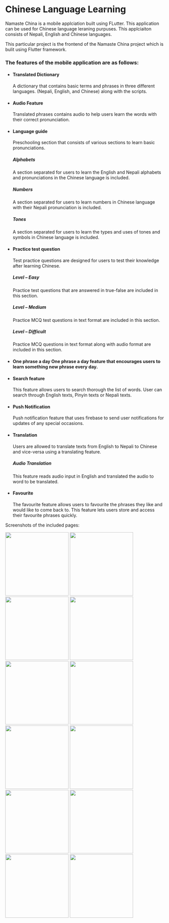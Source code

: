 # Chinese Language Learning 

Namaste China is a mobile applciation built using FLutter. This application can be used for Chinese language leraning purpuses. This applciaiton consists of Nepali, English and Chinese languages.

This particular project is the frontend of the Namaste China project which is bulit using Flutter framework.

<h3>The features of the mobile application are as follows:</h3>

 - <h4>Translated Dictionary</h4>
    A dictionary that contains basic terms and phrases in three different languages. (Nepali, English, and Chinese) along with the scripts. 
 - <h4> Audio Feature</h4>
    Translated phrases contains audio to help users learn the words with their correct pronunciation. 
 - <h4>Language guide</h4>
    Preschooling section that consists of various sections to learn basic pronunciations. 
       <h5>Alphabets </h5>
        A section separated for users to learn the English and Nepali alphabets and pronunciations in the Chinese language is included.
       <h5>Numbers</h5>
        A section separated for users to learn numbers in Chinese language with their Nepali pronunciation is included. 
        <h5>Tones </h5>
        A section separated for users to learn the types and uses of tones and symbols in Chinese language is included.
 - <h4>Practice test question</h4> 
    Test practice questions are designed for users to test their knowledge after learning Chinese. 
     <h5>Level – Easy</h5> 
      Practice test questions that are answered in true-false are included in this section. 
     <h5>Level – Medium</h5> 
      Practice MCQ test questions in text format are included in this section. 
     <h5>Level – Difficult</h5>
      Practice MCQ questions in text format along with audio format are included in this section.
 - <h4>One phrase a day <h/4>  
    One phrase a day feature that encourages users to learn something new phrase every day.
 - <h4>Search feature </h4>
    This feature allows users to search thorough the list of words. User can search through English texts, Pinyin texts or Nepali texts.
 - <h4> Push Notification </h4>
    Push notification feature that uses firebase to send user notifications for updates of any special occasions. 
 - <h4>Translation</h4>
    Users are allowed to translate texts from English to Nepali to Chinese and vice-versa using a translating feature.
      <h5>Audio Translation</h5>
       This feature reads audio input in English and translated the audio to word to be translated.
 - <h4> Favourite </h4> 
      The favourite feature allows users to favourite the phrases they like and would like to come back to. This feature lets users store and access their favourite phrases quickly.
 
 
Screenshots of the included pages: 
 
 <img src="https://user-images.githubusercontent.com/89770092/182071037-739d553c-77c8-493b-8e7b-9954904b4e16.jpg" width="200">    <img src="https://user-images.githubusercontent.com/89770092/182071060-8992adb4-025d-4977-bdd1-fdb92eae92b9.jpg" width="200">  <img src="https://user-images.githubusercontent.com/89770092/182071119-eedebd58-a957-4eaa-aae2-ac28548be448.jpg" width="200">  <img src="https://user-images.githubusercontent.com/89770092/182071131-53f4e65b-6b6b-4776-aaa4-c751428c8ed8.jpg" width="200">  <img src="https://user-images.githubusercontent.com/89770092/182071138-677648ad-5456-452f-a3f2-6d99bc502a05.jpg" width="200">
 <img src="https://user-images.githubusercontent.com/89770092/182071156-dbc5a824-be66-44b4-8c0a-9e01d0f80c72.jpg" width="200"> <img src="https://user-images.githubusercontent.com/89770092/182071170-4bc772ca-d240-4169-93ab-70b4022e1e52.jpg" width="200">  <img src="https://user-images.githubusercontent.com/89770092/182071182-fe67f365-2018-4f16-abfe-c4332005f81c.jpg" width="200">  <img src="https://user-images.githubusercontent.com/89770092/182071197-5f6aeab0-1aa2-4a3c-aa28-e9943285f133.jpg" width="200">  <img src="https://user-images.githubusercontent.com/89770092/182071211-43d21110-9493-4eec-808d-6467ea7a1402.jpg" width="200">  <img src="https://user-images.githubusercontent.com/89770092/182071219-a10762da-bb2f-49ef-b1ef-013486edc32f.jpg" width="200">
 <img src="https://user-images.githubusercontent.com/89770092/182071224-3b24c44f-8b86-44ed-87c7-7c30b188de43.jpg" width="200">
 
 
